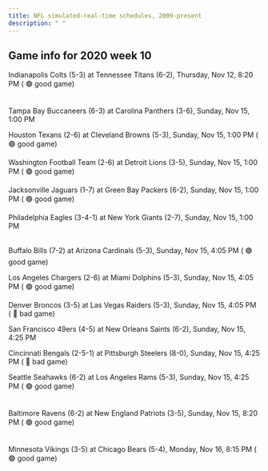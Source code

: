 ```yaml
---
title: NFL simulated-real-time schedules, 2009-present
description: " "
---
```


## Game info for 2020 week 10
Indianapolis Colts (5-3) at Tennessee Titans (6-2), Thursday, Nov 12, 8:20 PM (	:green_circle: good game)

<br/>Tampa Bay Buccaneers (6-3) at Carolina Panthers (3-6), Sunday, Nov 15, 1:00 PM

Houston Texans (2-6) at Cleveland Browns (5-3), Sunday, Nov 15, 1:00 PM (	:green_circle: good game)

Washington Football Team (2-6) at Detroit Lions (3-5), Sunday, Nov 15, 1:00 PM (	:green_circle: good game)

Jacksonville Jaguars (1-7) at Green Bay Packers (6-2), Sunday, Nov 15, 1:00 PM (	:green_circle: good game)

Philadelphia Eagles (3-4-1) at New York Giants (2-7), Sunday, Nov 15, 1:00 PM

<br/>Buffalo Bills (7-2) at Arizona Cardinals (5-3), Sunday, Nov 15, 4:05 PM (	:green_circle: good game)

Los Angeles Chargers (2-6) at Miami Dolphins (5-3), Sunday, Nov 15, 4:05 PM (	:green_circle: good game)

Denver Broncos (3-5) at Las Vegas Raiders (5-3), Sunday, Nov 15, 4:05 PM (	:red_circle: bad game)

San Francisco 49ers (4-5) at New Orleans Saints (6-2), Sunday, Nov 15, 4:25 PM

Cincinnati Bengals (2-5-1) at Pittsburgh Steelers (8-0), Sunday, Nov 15, 4:25 PM (	:red_circle: bad game)

Seattle Seahawks (6-2) at Los Angeles Rams (5-3), Sunday, Nov 15, 4:25 PM (	:green_circle: good game)

<br/>Baltimore Ravens (6-2) at New England Patriots (3-5), Sunday, Nov 15, 8:20 PM (	:green_circle: good game)

<br/>Minnesota Vikings (3-5) at Chicago Bears (5-4), Monday, Nov 16, 8:15 PM (	:green_circle: good game)

